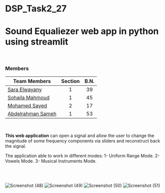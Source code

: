 # DSP_Task2_27
# Sound Equaliezer web app in python using streamlit

<br>

### Members
| Team Members                                                | Section| B.N. |
|-------------------------------------------------------------|:------:|:----:|
| [Sara Elwayany](https://github.com/Saraelwatany)            |    1   |  39  |
| [Sohaila Mahmoud](https://github.com/sohailamahmoud)        |    1   |  45  |
| [Mohamed Sayed](https://github.com/MohammadSayed02)         |    2   |  17  |
| [Abdelrahman Sameh](https://github.com/AbdelrahmanSameh1)   |    1   |  53  |

<br>

**This web application** can open a signal and allow the user to change the magnitude of some frequency components via sliders and reconstruct back the signal.

The application able to work in different modes:
1- Uniform Range Mode.
2- Vowels Mode.
3- Musical Instruments Mode.


<br><br>



![Screenshot (48)](https://user-images.githubusercontent.com/83358118/198851370-343d1a28-7854-420e-87f8-d374e118c26d.png)
![Screenshot (49)](https://user-images.githubusercontent.com/83358118/198851373-307a3b3b-252a-46df-a2a9-6e3e0d825fe5.png)
![Screenshot (50)](https://user-images.githubusercontent.com/83358118/198851378-4609322f-720f-466c-829b-1306c140a7b0.png)
![Screenshot (51)](https://user-images.githubusercontent.com/83358118/198851381-739daa07-7089-41a3-b524-4540b39a65cc.png)


